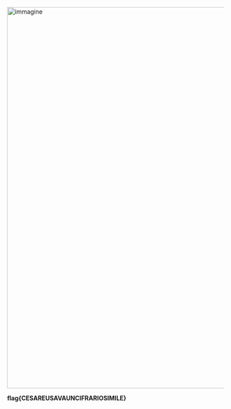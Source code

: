 <img width="1867" height="886" alt="immagine" src="https://github.com/user-attachments/assets/700cc8eb-c017-42a6-b06e-769295a26e58" />

**flag{CESAREUSAVAUNCIFRARIOSIMILE}**
